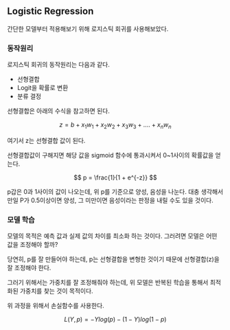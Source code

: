 ## Logistic Regression

간단한 모델부터 적용해보기 위해 로지스틱 회귀를 사용해보았다.

### 동작원리

로지스틱 회귀의 동작원리는 다음과 같다.

* 선형결합
* Logit을 확률로 변환
* 분류 결정

선형결합은 아래의 수식을 참고하면 된다.

$$
z = b + x_1w_1 + x_2w_2 + x_3w_3 + .... + x_nw_n
$$


여기서 z는 선형결합 값이 된다.

선형결합값이 구해지면 해당 값을 sigmoid 함수에 통과시켜서 0~1사이의 확률값을 얻는다.

$$
p = \frac{1}{1 + e^{-z}}
$$

p갑은 0과 1사이의 값이 나오는데, 위 p를 기준으로 양성, 음성을 나눈다. 대충 생각해서 만일 P가 0.5이상이면 양성, 그 미만이면 음성이라는 판정을 내릴 수도 있을 것이다.

### 모델 학습

모델의 목적은 예측 값과 실제 값의 차이를 최소화 하는 것이다. 그러려면 모델은 어떤 값을 조정해야 할까?

당연히, p를 잘 만들어야 하는데, p는 선형결합을 변형한 것이기 때문에 선형결합(z)을 잘 조정해야 한다.

그러기 위해서는 가중치를 잘 조정해줘야 하는데, 위 모델은 반복된 학습을 통해서 최적화된 가중치를 찾는 것이 목적이다.

위 과정을 위해서 손실함수를 사용한다.

$$
L(Y,p) = -Ylog(p) - (1-Y)log(1-p)
$$
